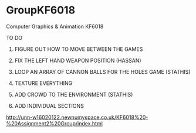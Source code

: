 # GroupKF6018
Computer Graphics &amp; Animation KF6018


TO DO

1. FIGURE OUT HOW TO MOVE BETWEEN THE GAMES

2. FIX THE LEFT HAND WEAPON POSITION (HASSAN)

3. LOOP AN ARRAY OF CANNON BALLS FOR THE HOLES GAME (STATHIS)

4. TEXTURE EVERYTHING

5. ADD CROWD TO THE ENVIRONMENT (STATHIS)

6. ADD INDIVIDUAL SECTIONS 


http://unn-w16020122.newnumyspace.co.uk/KF6018%20-%20Assignment2%20Group/index.html
